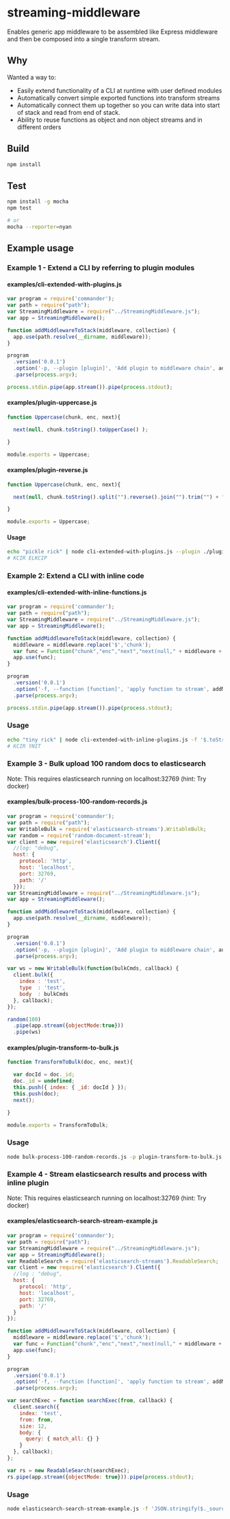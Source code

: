 # streaming-middleware

Enables generic app middleware to be assembled like Express middleware and then be composed into a single transform stream.

## Why

Wanted a way to:

* Easily extend functionality of a CLI at runtime with user defined modules
* Automatically convert simple exported functions into transform streams
* Automatically connect them up together so you can write data into start of stack and read from end of stack.
* Ability to reuse functions as object and non object streams and in different orders

## Build
```bash
npm install
```

## Test
```bash
npm install -g mocha
npm test

# or
mocha --reporter=nyan
```


## Example usage
### Example 1 - Extend a CLI by referring to plugin modules
#### examples/cli-extended-with-plugins.js
```javascript
var program = require('commander');
var path = require("path");
var StreamingMiddleware = require("../StreamingMiddleware.js");
var app = StreamingMiddleware();

function addMiddlewareToStack(middleware, collection) {
  app.use(path.resolve(__dirname, middleware));
}

program
  .version('0.0.1')
  .option('-p, --plugin [plugin]', 'Add plugin to middleware chain', addMiddlewareToStack, [])
  .parse(process.argv);

process.stdin.pipe(app.stream()).pipe(process.stdout);
```

#### examples/plugin-uppercase.js
```javascript
function Uppercase(chunk, enc, next){

  next(null, chunk.toString().toUpperCase() );

}

module.exports = Uppercase;
```

#### examples/plugin-reverse.js
```javascript
function Uppercase(chunk, enc, next){

  next(null, chunk.toString().split("").reverse().join("").trim("") + "\n" );

}

module.exports = Uppercase;
```
#### Usage
```bash
echo "pickle rick" | node cli-extended-with-plugins.js --plugin ./plugin-uppercase.js --plugin ./plugin-reverse.js
# KCIR ELKCIP
```

### Example 2: Extend a CLI with inline code
#### examples/cli-extended-with-inline-functions.js
```javascript
var program = require('commander');
var path = require("path");
var StreamingMiddleware = require("../StreamingMiddleware.js");
var app = StreamingMiddleware();

function addMiddlewareToStack(middleware, collection) {
  middleware = middleware.replace('$','chunk');
  var func = Function("chunk","enc","next","next(null," + middleware + ")");
  app.use(func);
}

program
  .version('0.0.1')
  .option('-f, --function [function]', 'apply function to stream', addMiddlewareToStack, [])
  .parse(process.argv);

process.stdin.pipe(app.stream()).pipe(process.stdout);
```

### Usage
```bash
echo "tiny rick" | node cli-extended-with-inline-plugins.js -f '$.toString().toUpperCase()' -f '$.toString().split("").reverse().join("").trim() + "\n"'
# KCIR YNIT
```

### Example 3 - Bulk upload 100 random docs to elasticsearch
Note: This requires elasticsearch running on localhost:32769 (hint: Try docker)
#### examples/bulk-process-100-random-records.js
```javascript
var program = require('commander');
var path = require("path");
var WritableBulk = require('elasticsearch-streams').WritableBulk;
var random = require('random-document-stream');
var client = new require('elasticsearch').Client({
  //log: "debug",
  host: {
    protocol: 'http',
    host: 'localhost',
    port: 32769,
    path: '/'
  }});
var StreamingMiddleware = require("../StreamingMiddleware.js");
var app = StreamingMiddleware();

function addMiddlewareToStack(middleware, collection) {
  app.use(path.resolve(__dirname, middleware));
}

program
  .version('0.0.1')
  .option('-p, --plugin [plugin]', 'Add plugin to middleware chain', addMiddlewareToStack, [])
  .parse(process.argv);

var ws = new WritableBulk(function(bulkCmds, callback) {
  client.bulk({
    index : 'test',
    type  : 'test',
    body  : bulkCmds
  }, callback);
});

random(100)
  .pipe(app.stream({objectMode:true}))
  .pipe(ws)
```
#### examples/plugin-transform-to-bulk.js
```javascript
function TransformToBulk(doc, enc, next){

  var docId = doc._id;
  doc._id = undefined;
  this.push({ index: { _id: docId } });
  this.push(doc);
  next();

}

module.exports = TransformToBulk;
```
### Usage
```bash
node bulk-process-100-random-records.js -p plugin-transform-to-bulk.js
```

### Example 4 - Stream elasticsearch results and process with inline plugin
Note: This requires elasticsearch running on localhost:32769 (hint: Try docker)
#### examples/elasticsearch-search-stream-example.js
```javascript
var program = require('commander');
var path = require("path");
var StreamingMiddleware = require("../StreamingMiddleware.js");
var app = StreamingMiddleware();
var ReadableSearch = require('elasticsearch-streams').ReadableSearch;
var client = new require('elasticsearch').Client({
  //log : "debug",
  host: {
    protocol: 'http',
    host: 'localhost',
    port: 32769,
    path: '/'
  }
});

function addMiddlewareToStack(middleware, collection) {
  middleware = middleware.replace('$','chunk');
  var func = Function("chunk","enc","next","next(null," + middleware + ")");
  app.use(func);
}

program
  .version('0.0.1')
  .option('-f, --function [function]', 'apply function to stream', addMiddlewareToStack, [])
  .parse(process.argv);

var searchExec = function searchExec(from, callback) {
  client.search({
    index: 'test',
    from: from,
    size: 12,
    body: {
      query: { match_all: {} }
    }
  }, callback);
};

var rs = new ReadableSearch(searchExec);
rs.pipe(app.stream({objectMode: true})).pipe(process.stdout);
```

### Usage
```bash
node elasticsearch-search-stream-example.js -f 'JSON.stringify($._source.name) + "\n"'
```
